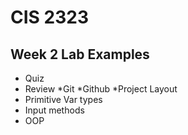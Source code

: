 # CIS 2323

## Week 2 Lab Examples
* Quiz
* Review
	*Git
	*Github
	*Project Layout
* Primitive Var types
* Input methods
* OOP
